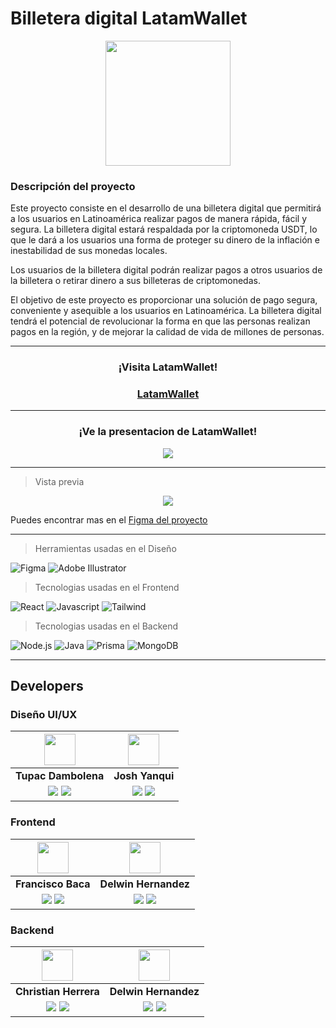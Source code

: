# Billetera digital LatamWallet

<p align="center">
<img src="https://file.rendit.io/n/nmlOSxeMZqtYSkZsbYkf.svg" width=200>
</p>


### Descripción del proyecto

Este proyecto consiste en el desarrollo de una billetera digital que permitirá a los usuarios en Latinoamérica realizar pagos de manera rápida, fácil y segura. La billetera digital estará respaldada por la criptomoneda USDT, lo que le dará a los usuarios una forma de proteger su dinero de la inflación e inestabilidad de sus monedas locales.

Los usuarios de la billetera digital podrán realizar pagos a otros usuarios de la billetera o retirar dinero a sus billeteras de criptomonedas.

El objetivo de este proyecto es proporcionar una solución de pago segura, conveniente y asequible a los usuarios en Latinoamérica. La billetera digital tendrá el potencial de revolucionar la forma en que las personas realizan pagos en la región, y de mejorar la calidad de vida de millones de personas.

---

<h3 align="center"><b>¡Visita LatamWallet!</b></h3>
<h3 align="center">
    <a href="https://latam-wallet-deploy.vercel.app/" target="_blank" rel="noopener noreferrer">LatamWallet</a>
</h3>

---

<h3 align="center"><b>¡Ve la presentacion de LatamWallet!</b></h3>
<p  align="center">
    <a href="https://www.youtube.com/watch?v=BMY0oSrVmTk" target="_blank" rel="noopener noreferrer">
        <img src="https://img.shields.io/badge/Video Teaser-FF0000?&style=for-the-badge&logo=YouTube&logoColor=white"/>
    </a>
</p>

---

> Vista previa

<p align="center">
    <img src="https://i.ibb.co/r2yfX6p/Log-in-page.png"/>
</p>

Puedes encontrar mas en el <a href="https://www.figma.com/file/Chce0vudkmW5cDb3Wah1ui/Billetera-Digital" target="_blank" rel="noopener noreferrer">Figma del proyecto</a>

---


> Herramientas usadas en el Diseño

![Figma](https://img.shields.io/badge/figma-blue.svg?style=for-the-badge&logo=figma&logoColor=white)
![Adobe Illustrator](https://img.shields.io/badge/adobe%20illustrator-blue.svg?style=for-the-badge&logo=adobe&logoColor=white)

> Tecnologias usadas en el Frontend

![React](https://img.shields.io/badge/-ReactJs-61DAFB?logo=react&logoColor=white&style=for-the-badge)
![Javascript](https://img.shields.io/badge/javascript-blue.svg?style=for-the-badge&logo=Javascript&logoColor=white)
![Tailwind](https://img.shields.io/badge/Tailwind_CSS-38B2AC?style=for-the-badge&logo=tailwind-css&logoColor=white)

> Tecnologias usadas en el Backend
> 
![Node.js](https://img.shields.io/badge/node-blue.svg?style=for-the-badge&logo=node.js&logoColor=white)
![Java](https://img.shields.io/badge/Express-gray.svg?style=for-the-badge&logo=express&logoColor=white)
![Prisma](https://img.shields.io/badge/Prisma-darkblue.svg?style=for-the-badge&logo=prisma&logoColor=white)
![MongoDB](https://img.shields.io/badge/MongoDB-4EA94B?style=for-the-badge&logo=mongodb&logoColor=white)

---

## Developers

### Diseño UI/UX

| <img src="https://mir-s3-cdn-cf.behance.net/user/115/9fcb381048246009.626b0fee7d22b.jpg" width=50>| <img src="https://media.licdn.com/dms/image/D4E03AQF6g7i2F2RZBQ/profile-displayphoto-shrink_800_800/0/1674867213764?e=1696464000&v=beta&t=n9-SYDcx8BLVkoGTx5d_ChKmoQmW-ILhUI6gqYakqm0" width=50>  |  
:-:|:-:|
| **Tupac Dambolena**  | **Josh Yanqui** | 
| <a href="https://www.behance.net/tupacdambolena"><img src="https://img.shields.io/badge/behance-blue.svg?style=for-the-badge&logo=behance&logoColor=white"/></a> <a href="https://www.linkedin.com/in/tupac-dambolena/"><img src="https://img.shields.io/badge/linkedin%20-%230077B5.svg?&style=for-the-badge&logo=linkedin&logoColor=white"/></a> | <a href="https://www.behance.net/joshyanqui"><img src="https://img.shields.io/badge/behance-blue.svg?style=for-the-badge&logo=behance&logoColor=white"/></a> <a href="https://www.linkedin.com/in/joshyanqui/"><img src="https://img.shields.io/badge/linkedin%20-%230077B5.svg?&style=for-the-badge&logo=linkedin&logoColor=white"/></a>

### Frontend

| <img src="https://avatars.githubusercontent.com/u/72048644?v=4" width=50>| <img src="https://avatars.githubusercontent.com/u/90370429?v=4" width=50>| 
:-:|:-:|
| **Francisco Baca**  | **Delwin Hernandez** | 
| <a href="https://github.com/FranBaca"><img src="https://img.shields.io/badge/github-%23121011.svg?&style=for-the-badge&logo=github&logoColor=white"/></a> <a href="https://www.linkedin.com/in/franciscobaca/"><img src="https://img.shields.io/badge/linkedin%20-%230077B5.svg?&style=for-the-badge&logo=linkedin&logoColor=white"/></a> | <a href="https://github.com/Delwin183"><img src="https://img.shields.io/badge/github-%23121011.svg?&style=for-the-badge&logo=github&logoColor=white"/></a> <a href="https://www.linkedin.com/in/delwin-hernandez-b926182b/"><img src="https://img.shields.io/badge/linkedin%20-%230077B5.svg?&style=for-the-badge&logo=linkedin&logoColor=white"/></a> |

### Backend

| <img src="https://avatars.githubusercontent.com/u/86586454?v=4" width=50>| <img src="https://avatars.githubusercontent.com/u/90370429?v=4" width=50>   |  
:-:|:-:|
| **Christian Herrera**  | **Delwin Hernandez** | 
| <a href="https://github.com/cahov"><img src="https://img.shields.io/badge/github-%23121011.svg?&style=for-the-badge&logo=github&logoColor=white"/></a> <a href="https://www.linkedin.com/in/cahodev/"><img src="https://img.shields.io/badge/linkedin%20-%230077B5.svg?&style=for-the-badge&logo=linkedin&logoColor=white"/></a> | <a href="https://github.com/Delwin183"><img src="https://img.shields.io/badge/github-%23121011.svg?&style=for-the-badge&logo=github&logoColor=white"/></a> <a href="https://www.linkedin.com/in/delwin-hernandez-b926182b/"><img src="https://img.shields.io/badge/linkedin%20-%230077B5.svg?&style=for-the-badge&logo=linkedin&logoColor=white"/></a>
